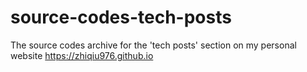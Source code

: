 # source-codes-tech-posts
The source codes archive for the 'tech posts' section on my personal website https://zhiqiu976.github.io
